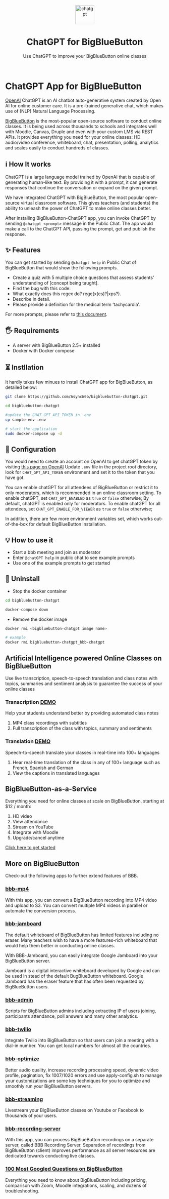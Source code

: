 <div align="center">
   <img alt="chatgpt" width="60" src="https://higheredlab.com/wp-content/uploads/chatgpt-96.png" />
</div>
<h1 align="center">ChatGPT for BigBlueButton</h1>
<p align="center">Use ChatGPT to improve your BigBlueButton online classes</p>

<!-- # ChatGPT app for BigBlueButton -->
<br/>

# ChatGPT App for BigBlueButton

[OpenAI](https://openai.com/) ChatGPT is an AI chatbot auto-generative system created by Open AI for online customer care. It is a pre-trained generative chat, which makes use of (NLP) Natural Language Processing.

[BigBlueButton](https://bigbluebutton.org/) is the most-popular open-source software to conduct online classes. It is being used across thousands to schools and integrates well with Moodle, Canvas, Druple and even with your custom LMS via REST APIs. It provides everything you need for your online classes: HD audio/video conference, whiteboard, chat, presentation, polling, analytics and scales easily to conduct hundreds of classes.

## ℹ️ How It works

ChatGPT is a large language model trained by OpenAI that is capable of generating human-like text. By providing it with a prompt, it can generate responses that continue the conversation or expand on the given prompt.

We have integrated ChatGPT with BigBlueButton, the most popular open-source virtual classroom software. This gives teachers (and students) the ability to unleash the power of ChatGPT to make online classes better.

After installing BigBlueButton-ChatGPT app, you can invoke ChatGPT by sending `@chatgpt <prompt>` message in the Public Chat. The app would make a call to the ChatGPT API, passing the prompt, get and publish the response.

## ✨ Features

You can get started by sending `@chatgpt help` in Public Chat of BigBlueButton that would show the following prompts.

- Create a quiz with 5 multiple choice questions that assess students’ understanding of [concept being taught].
- Find the bug with this code: <post code below>
- What exactly does this regex do? rege(x(es)?|xps?).
- Describe <topic of your choice> in detail.
- Please provide a definition for the medical term ‘tachycardia’.
   
For more prompts, please refer to [this document](https://classplusplus.com/chatgpt/).

## 🖐 Requirements

- A server with BigBlueButton 2.5+ installed
- Docker with Docker compose

## ⏳ Instllation
   
It hardly takes few minues to install ChatGPT app for BigBlueButton, as detailed below: 

```sh
git clone https://github.com/AsyncWeb/bigbluebutton-chatgpt.git

cd bigbluebutton-chatgpt

#update the CHAT_GPT_API_TOKEN in .env
cp sample-env .env

# start the application
sudo docker-compose up -d
```

## 🔧 Configuration

You would need to create an account on OpenAI to get chatGPT token by visiting [this page on OpenAI](https://platform.openai.com/account/api-keys)
Update `.env` file in the project root directory, look for `CHAT_GPT_API_TOKEN` environment and set it to the token that you have got. 
   
You can enable chatGPT for all attendees of BigBlueButton or restrict it to only moderators, which is recommended in an online classroom setting. 
To enable chatGPT, set `CHAT_GPT_ENABLED` as `true` or `false` otherwise; By default, chatGPT is enabled only for moderators. 
To enable chatGPT for all attendees, set `CHAT_GPT_ENABLE_FOR_VIEWER` as `true` or `false` otherwise;
   
In addition, there are few more environment variables set, which works out-of-the-box for default BigBlueButton installation.

## 💡 How to use it

- Start a bbb meeting and join as moderator
- Enter `@chatGPT help` in public chat to see example prompts
- Use one of the example prompts to get started

## 🚮 Uninstall

- Stop the docker container 
```bash
cd bigbluebutton-chatgpt

docker-compose down

```

- Remove the docker image
```bash
docker rmi <bigbluebutton-chatgpt image name>

# example
docker rmi bigbluebutton-chatgpt_bbb-chatgpt
```

## Artificial Intelligence powered Online Classes on BigBlueButton
Use live transcription, speech-to-speech translation and class notes with topics, summaries and sentiment analysis to guarantee the success of your online classes

### Transcription [DEMO](https://higheredlab.com/)
Help your students understand better by providing automated class notes
1. MP4 class recordings with subtitles
2. Full transcription of the class with topics, summary and sentiments

### Translation [DEMO](https://higheredlab.com/)
Speech-to-speech translate your classes in real-time into 100+ languages
1. Hear real-time translation of the class in any of 100+ language such as French, Spanish and German
2. View the captions in translated languages

## BigBlueButton-as-a-Service

Everything you need for online classes at scale on BigBlueButton, starting at $12 / month:
1. HD video
2. View attendance
3. Stream on YouTube
4. Integrate with Moodle
5. Upgrade/cancel anytime

[Click here to get started](https://higheredlab.com/pricing/)

## More on BigBlueButton

Check-out the following apps to further extend features of BBB.

### [bbb-mp4](https://github.com/manishkatyan/bbb-mp4)
With this app, you can convert a BigBlueButton recording into MP4 video and upload to S3. You can convert multiple MP4 videos in parallel or automate the conversion process.


### [bbb-jamboard](https://github.com/manishkatyan/bbb-jamboard)

The default whiteboard of BigBlueButton has limited features including no eraser. Many teachers wish to have a more features-rich whiteboard that would help them better in conducting online classes.

With BBB-Jamboard, you can easily integrate Google Jamboard into your BigBlueButton server.

Jamboard is a digital interactive whiteboard developed by Google and can be used in stead of the default BugBlueButton whiteboard. Google Jamboard has the eraser feature that has often been requested by BigBlueButton users.

### [bbb-admin](https://github.com/manishkatyan/bbb-admin)

Scripts for BigBlueButton admins including extracting IP of users joining, participants attendance, poll answers and many other analytics.

### [bbb-twilio](https://github.com/manishkatyan/bbb-twilio)

Integrate Twilio into BigBlueButton so that users can join a meeting with a dial-in number. You can get local numbers for almost all the countries.

### [bbb-optimize](https://github.com/manishkatyan/bbb-customize)

Better audio quality, increase recording processing speed, dynamic video profile, pagination, fix 1007/1020 errors and use apply-config.sh to manage your customizations are some key techniques for you to optimize and smoothly run your BigBlueButton servers.

### [bbb-streaming](https://github.com/manishkatyan/bbb-streaming)

Livestream your BigBlueButton classes on Youtube or Facebook to thousands of your users.

### [bbb-recording-server](https://github.com/manishkatyan/bbb-recording-server)

With this app, you can process BigBlueButton recordings on a separate server, called BBB Recording Server. Separation of recordings from BigBlueButton (client) improves performance as all server resources are dedicated towards conducting live classes.

### [100 Most Googled Questions on BigBlueButton](https://higheredlab.com/bigbluebutton-guide/)

Everything you need to know about BigBlueButton including pricing, comparison with Zoom, Moodle integrations, scaling, and dozens of troubleshooting.
